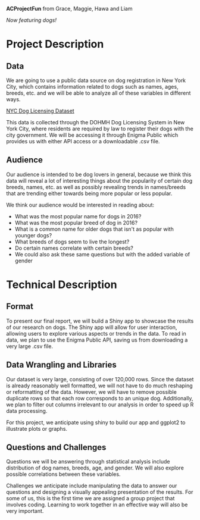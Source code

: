 **ACProjectFun** from Grace, Maggie, Hawa and Liam

*Now featuring dogs!*

# Project Description 
## Data
We are going to use a public data source on dog registration in New York City, which contains information related to dogs such as names, ages, breeds, etc. and we will be able to analyze all of these variables in different ways.

[NYC Dog Licensing Dataset](https://public.enigma.com/datasets/nyc-dog-licensing-dataset-2016/3729f91b-f340-467e-9170-4078de389d24)

This data is collected through the DOHMH Dog Licensing System in New York City, where residents are required by law to register their dogs with the city government. We will be accessing it through Enigma Public which provides us with either API access or a downloadable .csv file. 

## Audience 
Our audience is intended to be dog lovers in general, because we think this data will reveal a lot of interesting things about the popularity of certain dog breeds, names, etc. as well as possibly revealing trends in names/breeds that are trending either towards being more popular or less popular. 

We think our audience would be interested in reading about: 
* What was the most popular name for dogs in 2016?
* What was the most popular breed of dog in 2016? 
* What is a common name for older dogs that isn't as popular with younger dogs? 
* What breeds of dogs seem to live the longest? 
* Do certain names correlate with certain breeds?
* We could also ask these same questions but with the added variable of gender

# Technical Description
## Format
To present our final report, we will build a Shiny app to showcase the results of our research on dogs. The Shiny app will allow for user interaction, allowing users to explore various aspects or trends in the data. To read in data, we plan to use the Enigma Public API, saving us from downloading a very large .csv file. 

## Data Wrangling and Libraries 
Our dataset is very large, consisting of over 120,000 rows. Since the dataset is already reasonably well formatted, we will not have to do much reshaping or reformatting of the data. However, we will have to remove possible duplicate rows so that each row corresponds to an unique dog. Additionally, we plan to filter out columns irrelevant to our analysis in order to speed up R data processing.

For this project, we anticipate using shiny to build our app and ggplot2 to illustrate plots or graphs.

## Questions and Challenges
Questions we will be answering through statistical analysis include distribution of dog names, breeds, age, and gender. We will also explore possible correlations between these variables.

Challenges we anticipate include manipulating the data to answer our questions and designing a visually appealing presentation of the results. For some of us, this is the first time we are assigned a group project that involves coding. Learning to work together in an effective way will also be very important.
